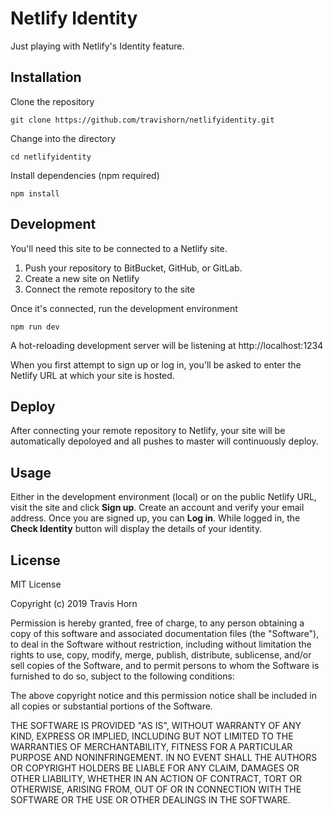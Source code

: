 # Netlify Identity

Just playing with Netlify's Identity feature.

## Installation

Clone the repository

```
git clone https://github.com/travishorn/netlifyidentity.git
```

Change into the directory

```
cd netlifyidentity
```

Install dependencies (npm required)

```
npm install
```

## Development

You'll need this site to be connected to a Netlify site.

1. Push your repository to BitBucket, GitHub, or GitLab.
2. Create a new site on Netlify
3. Connect the remote repository to the site

Once it's connected, run the development environment

```
npm run dev
```

A hot-reloading development server will be listening at http://localhost:1234

When you first attempt to sign up or log in, you'll be asked to enter the
Netlify URL at which your site is hosted.

## Deploy

After connecting your remote repository to Netlify, your site will be
automatically depoloyed and all pushes to master will continuously deploy.

## Usage

Either in the development environment (local) or on the public Netlify URL,
visit the site and click **Sign up**. Create an account and verify your email
address. Once you are signed up, you can **Log in**. While logged in, the
**Check Identity** button will display the details of your identity.

## License

MIT License

Copyright (c) 2019 Travis Horn

Permission is hereby granted, free of charge, to any person obtaining a copy
of this software and associated documentation files (the "Software"), to deal
in the Software without restriction, including without limitation the rights
to use, copy, modify, merge, publish, distribute, sublicense, and/or sell
copies of the Software, and to permit persons to whom the Software is
furnished to do so, subject to the following conditions:

The above copyright notice and this permission notice shall be included in all
copies or substantial portions of the Software.

THE SOFTWARE IS PROVIDED "AS IS", WITHOUT WARRANTY OF ANY KIND, EXPRESS OR
IMPLIED, INCLUDING BUT NOT LIMITED TO THE WARRANTIES OF MERCHANTABILITY,
FITNESS FOR A PARTICULAR PURPOSE AND NONINFRINGEMENT. IN NO EVENT SHALL THE
AUTHORS OR COPYRIGHT HOLDERS BE LIABLE FOR ANY CLAIM, DAMAGES OR OTHER
LIABILITY, WHETHER IN AN ACTION OF CONTRACT, TORT OR OTHERWISE, ARISING FROM,
OUT OF OR IN CONNECTION WITH THE SOFTWARE OR THE USE OR OTHER DEALINGS IN THE
SOFTWARE.
